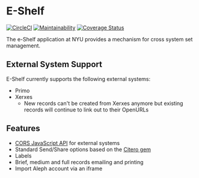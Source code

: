 # E-Shelf

[![CircleCI](https://circleci.com/gh/NYULibraries/eshelf.svg?style=svg)](https://circleci.com/gh/NYULibraries/eshelf)
[![Maintainability](https://api.codeclimate.com/v1/badges/4ed93d1fee6a32b84f50/maintainability)](https://codeclimate.com/github/NYULibraries/eshelf/maintainability)
[![Coverage Status](https://coveralls.io/repos/github/NYULibraries/eshelf/badge.svg?branch=master)](https://coveralls.io/github/NYULibraries/eshelf?branch=master)

The e-Shelf application at NYU provides a mechanism for cross system set management.  

## External System Support
E-Shelf currently supports the following external systems:

- Primo
- Xerxes
  - New records can't be created from Xerxes anymore but existing records will continue to link out to their OpenURLs

## Features
- [CORS JavaScript API](../../wiki/CORS-JavaScript-API) for external systems
- Standard Send/Share options based on the [Citero gem](/NYULibraries/citero)
- Labels
- Brief, medium and full records emailing and printing
- Import Aleph account via an iframe

